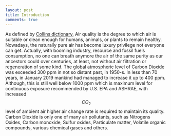 ```yaml
---
layout: post
title: Introduction
comments: true
---
```


As defined by [Collins dictionary](https://www.collinsdictionary.com/dictionary/english/air-quality), Air quality is the degree to which air is suitable or clean enough for humans, animals, or plants to remain healthy.  
Nowadays, the naturally pure air has become luxury privilege not everyone can get. Actually, with booming industry, resource and fossil fuels consumption, no one can breath anymore the air of the same purity as our ancestors could over centuries, at least, not without air filtration or regeneration of some kind. The global atmospheric level of Carbon Dioxide was exceeded 300 ppm in not so distant past, in 1950-s. In less than 70 years, in January 2019 mankind had managed to increase it up to 400 ppm. Although, this is still well below 1000 ppm which is maximum level for continuous exposure recommended by U.S. EPA and ASHRAE, with increased $$CO_2$$ level of ambient air higher air change rate is required to maintain its quality.  
Carbon Dioxide is only one of many air pollutants, such as Nitrogens Oxides, Carbon monoxide, Sulfur oxides, Particulate matter, Volatile organic compounds, various chemical gases and others.  
 